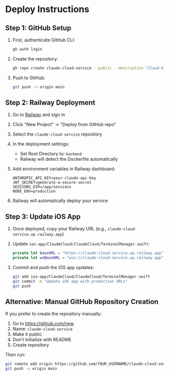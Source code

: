 # Deploy Instructions

## Step 1: GitHub Setup

1. First, authenticate GitHub CLI:
   ```bash
   gh auth login
   ```

2. Create the repository:
   ```bash
   gh repo create claude-cloud-service --public --description "Cloud-based Claude Code service with iOS app interface"
   ```

3. Push to GitHub:
   ```bash
   git push -u origin main
   ```

## Step 2: Railway Deployment

1. Go to [Railway](https://railway.app) and sign in

2. Click "New Project" → "Deploy from GitHub repo"

3. Select the `claude-cloud-service` repository

4. In the deployment settings:
   - Set Root Directory to: `backend`
   - Railway will detect the Dockerfile automatically

5. Add environment variables in Railway dashboard:
   ```
   ANTHROPIC_API_KEY=your-claude-api-key
   JWT_SECRET=generate-a-secure-secret
   SESSIONS_DIR=/app/sessions
   NODE_ENV=production
   ```

6. Railway will automatically deploy your service

## Step 3: Update iOS App

1. Once deployed, copy your Railway URL (e.g., `claude-cloud-service.up.railway.app`)

2. Update `ios-app/ClaudeCloud/ClaudeCloud/TerminalManager.swift`:
   ```swift
   private let baseURL = "https://claude-cloud-service.up.railway.app"
   private let wsBaseURL = "wss://claude-cloud-service.up.railway.app"
   ```

3. Commit and push the iOS app updates:
   ```bash
   git add ios-app/ClaudeCloud/ClaudeCloud/TerminalManager.swift
   git commit -m "Update iOS app with production URLs"
   git push
   ```

## Alternative: Manual GitHub Repository Creation

If you prefer to create the repository manually:

1. Go to https://github.com/new
2. Name: `claude-cloud-service`
3. Make it public
4. Don't initialize with README
5. Create repository

Then run:
```bash
git remote add origin https://github.com/YOUR_USERNAME/claude-cloud-service.git
git push -u origin main
```